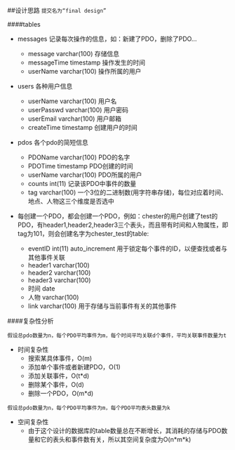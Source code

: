 ##设计思路
`提交名为“final design”`

####tables
* messages 记录每次操作的信息，如：新建了PDO，删除了PDO...
	* message varchar(100) 存储信息
	* messageTime timestamp 操作发生的时间
	* userName varchar(100) 操作所属的用户

* users 各种用户信息 
	* userName varchar(100) 用户名
	* userPasswd varchar(100) 用户密码
	* userEmail varchar(100) 用户邮箱
	* createTime timestamp 创建用户的时间

* pdos 各个pdo的简短信息
	* PDOName varchar(100) PDO的名字
	* PDOTime timestamp PDO创建的时间
	* userName varchar(100) PDO所属的用户
	* counts int(11) 记录该PDO中事件的数量
	* tag varchar(100) 一个3位的二进制数(用字符串存储)，每位对应着时间、地点、人物这三个维度是否选中

* 每创建一个PDO，都会创建一个PDO，例如：chester的用户创建了test的PDO，有header1,header2,header3三个表头，而且带有时间和人物属性，即tag为101，则会创建名字为chester\_test的table:
	* eventID int(11) auto\_increment 用于锁定每个事件的ID，以便查找或者与其他事件关联
	* header1 varchar(100) 
	* header2 varchar(100)
	* header3 varchar(100)
	* 时间 date
	* 人物 varchar(100)
	* link varchar(100) 用于存储与当前事件有关的其他事件

####复杂性分析

`假设总pdo数量为n，每个PDO平均事件为m，每个时间平均关联d个事件，平均关联事件数量为t`
* 时间复杂性
	* 搜索某具体事件，O(m)
	* 添加单个事件或者新建PDO，O(1)
	* 添加关联事件，O(t\*d)
	* 删除某个事件，O(d)
	* 删除一个PDO，O(m\*d)

`假设总pdo数量为n，每个PDO平均事件为m，每个PDO平均表头数量为k`	
* 空间复杂性
	* 由于这个设计的数据库的table数量总在不断增长，其消耗的存储与PDO数量和它的表头和事件数有关，所以其空间复杂度为O(n\*m\*k)
   	

